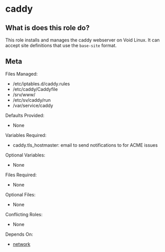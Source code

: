 caddy
=====


What is does this role do?
--------------------------

This role installs and manages the caddy webserver on Void Linux.  It
can accept site definitions that use the `base-site` format.

Meta
----

Files Managed:
  * /etc/iptables.d/caddy.rules
  * /etc/caddy/Caddyfile
  * /srv/www/
  * /etc/sv/caddy/run
  * /var/service/caddy

Defaults Provided:
  * None

Variables Required:
  * caddy.tls_hostmaster: email to send notifications to for ACME issues

Optional Variables:
  * None

Files Required:
  * None

Optional Files:
  * None

Conflicting Roles:
  * None

Depends On:
  * [network](https://github.com/void-ansible-roles/network)
